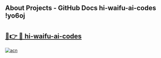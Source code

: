## About Projects - GitHub Docs hi-waifu-ai-codes !yo6oj

# <h2><a href="https://andorid.site?title=hi-waifu-ai-codes&ref=04A">🔗👉 🔴 hi-waifu-ai-codes</a></h2>

[![acn](https://github.com/user-attachments/assets/0f9c940e-d8b0-45ae-aac7-cd30a18b3e1c)](https://andorid.site?title=hi-waifu-ai-codes&ref=04A)

